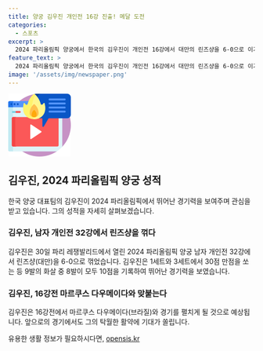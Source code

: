 ```yaml
---
title: 양궁 김우진 개인전 16강 진출! 메달 도전
categories:
  - 스포츠
excerpt: >
  2024 파리올림픽 양궁에서 한국의 김우진이 개인전 16강에서 대만의 린즈샹을 6-0으로 이기며 선전했습니다. 현재 32세의 김우진은 3관왕을 노리고 있어 한국 올림픽 역사상 최다 금메달리스트가 될 수 있는 기회를 잡았습니다. 16강전부터 결승전은 8월 4일에 열릴 예정이며, 김우진은 다음 경기에서 브라질의 다우메이다를 상대로 경기를 펼칠 것입니다.
feature_text: >
  2024 파리올림픽 양궁에서 한국의 김우진이 개인전 16강에서 대만의 린즈샹을 6-0으로 이기며 선전했습니다. 현재 32세의 김우진은 3관왕을 노리고 있어 한국 올림픽 역사상 최다 금메달리스트가 될 수 있는 기회를 잡았습니다. 16강전부터 결승전은 8월 4일에 열릴 예정이며, 김우진은 다음 경기에서 브라질의 다우메이다를 상대로 경기를 펼칠 것입니다.
image: '/assets/img/newspaper.png'
---
```


<p><img src="/assets/img/news.png" alt="rentncar 속보" /></p>

<h2 data-ke-size="size26">김우진, 2024 파리올림픽 양궁 성적</h2>

<p data-ke-size="size16">한국 양궁 대표팀의 김우진이 2024 파리올림픽에서 뛰어난 경기력을 보여주며 관심을 받고 있습니다. 그의 성적을 자세히 살펴보겠습니다.</p>

<h3>김우진, 남자 개인전 32강에서 린즈샹을 꺾다</h3>

<p data-ke-size="size16">김우진은 30일 파리 레쟁발리드에서 열린 2024 파리올림픽 양궁 남자 개인전 32강에서 린즈샹(대만)을 6-0으로 꺾었습니다. 김우진은 1세트와 3세트에서 30점 만점을 쏘는 등 9발의 화살 중 8발이 모두 10점을 기록하여 뛰어난 경기력을 보였습니다.</p>

<h3>김우진, 16강전 마르쿠스 다우메이다와 맞붙는다</h3>

<p data-ke-size="size16">김우진은 16강전에서 마르쿠스 다우메이다(브라질)와 경기를 펼치게 될 것으로 예상됩니다. 앞으로의 경기에서도 그의 탁월한 활약에 기대가 쏠립니다.</p>
유용한 생활 정보가 필요하시다면, <a href="https://opensis.kr" rel="dofollow">opensis.kr</a>


